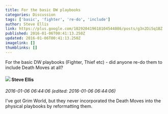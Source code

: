 ```yaml
---
title: For the basic DW playbooks
categories: Discussion
tags: ['basic', 'fighter', 're-do', 'include']
author: Steve Ellis
link: https://plus.google.com/102920419618104544086/posts/g3n2Di5q1BZ
published: 2016-01-06T00:41:13.250Z
updated: 2016-01-06T00:41:13.250Z
imagelink: []
thumblinks: []
---
```


For the basic DW playbooks (Fighter, Thief etc) - did anyone re-do them to include Death Moves at all?
<div id='comment z132gxkwtzn2itijd04cdrtbvmq0xpnyi3k'>
  <h4><img src='{{site.baseurl}}//images/avatars/102920419618104544086_photo.jpg'> Steve Ellis</h4>
      <p><cite>2016-01-06 06:44:06 (edited: 2016-01-06 06:44:06)</cite></p>
        <p>I&#39;ve got Grim World, but they never incorporated the Death Moves into the physical playbooks by reformatting them.</p>
</div>
        